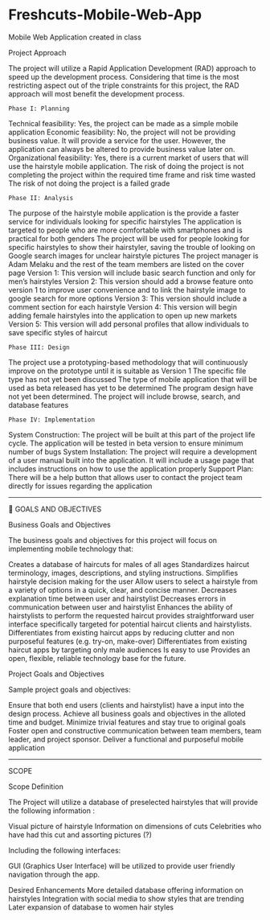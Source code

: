 # Freshcuts-Mobile-Web-App
Mobile Web Application created in class


Project Approach


The project will utilize a Rapid Application Development (RAD) approach to speed up the development process. Considering that time is the most restricting aspect out of the triple constraints for this project, the RAD approach will most benefit the development process. 


	Phase I: Planning
Technical feasibility: Yes, the project can be made as a simple mobile application
Economic feasibility: No, the project will not be providing business value. It will provide a service for the user. However, the application can always be altered to provide business value later on. 
Organizational feasibility: Yes, there is a current market of users that will use the hairstyle mobile application. 
The risk of doing the project is not completing the project within the required time frame and risk time wasted
The risk of not doing the project is a failed grade
	
	Phase II: Analysis
	
The purpose of the hairstyle mobile application is the provide a faster service for individuals looking for specific hairstyles
The application is targeted to people who are more comfortable with smartphones and is practical for both genders
The project will be used for people looking for specific hairstyles to show their hairstyler, saving the trouble of looking on Google search images for unclear hairstyle pictures
The project manager is Adam Melaku and the rest of the team members are listed on the cover page
Version 1: This version will include basic search function and only for men’s hairstyles
Version 2: This version should add a browse feature onto version 1 to improve user convenience and to link the hairstyle image to google search for more options
Version 3: This version should include a comment section for each hairstyle
Version 4: This version will begin adding female hairstyles into the application to open up new markets
Version 5: This version will add personal profiles that allow individuals to save specific styles of haircut


	Phase III: Design


The project use a prototyping-based methodology that will continuously improve on the prototype until it is suitable as Version 1
The specific file type has not yet been discussed
The type of mobile application that will be used as beta released has yet to be determined
The program design have not yet been determined. The project will include browse, search, and database features


	Phase IV: Implementation


System Construction: The project will be built at this part of the project life cycle. The application will be tested in beta version to ensure minimum number of bugs
System Installation: The project will require a development of a user manual built into the application. It will include a usage page that includes instructions on how to use the application properly
Support Plan: There will be a help button that allows user to contact the project team directly for issues regarding the application

*********************************************************************************************************

GOALS AND OBJECTIVES




Business Goals and Objectives


The business goals and objectives for this project will focus on implementing mobile technology that:


Creates a database of haircuts for males of all ages
Standardizes haircut terminology, images, descriptions, and styling instructions. 
Simplifies hairstyle decision making for the user
Allow users to select a hairstyle from a variety of options in a quick, clear, and concise manner. 
Decreases explanation time between user and hairstylist 
Decreases errors in communication between user and hairstylist 
Enhances the ability of hairstylists to perform the requested haircut
provides straightforward user interface specifically targeted for potential haircut clients and hairstylists.
Differentiates from existing haircut apps by reducing clutter and non purposeful features (e.g. try-on, make-over) 
Differentiates from existing haircut apps by targeting only male audiences 
Is easy to use
Provides an open, flexible, reliable technology base for the future.


Project Goals and Objectives


Sample project goals and objectives:


Ensure that both end users (clients and hairstylist) have a  input into the design process.
Achieve all business goals and objectives in the alloted time and budget. 
Minimize trivial features and stay true to original goals 
Foster open and constructive communication between team members, team leader, and project sponsor. 
Deliver a functional and purposeful mobile application 

********************************************************************************************
SCOPE




Scope Definition


The Project will utilize a database of preselected hairstyles that will provide the following information :


Visual picture of hairstyle
Information on dimensions of cuts
Celebrities who have had this cut and assorting pictures (?)


Including the following interfaces:


GUI (Graphics User Interface) will be utilized to provide user friendly navigation through the app.


Desired Enhancements
More detailed database offering information on hairstyles
Integration with social media to show styles that are trending
Later expansion of database to women hair styles



